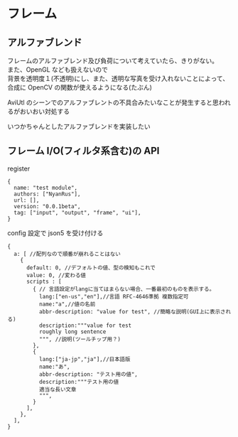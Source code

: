 # フレーム

## アルファブレンド

フレームのアルファブレンド及び負荷について考えていたら、きりがない。 \
また、OpenGL なども扱えないので \
背景を透明度１(不透明)にし、また、透明な写真を受け入れないことによって、合成に OpenCV の関数が使えるようになる(たぶん)

AviUtl のシーンでのアルファブレントの不具合みたいなことが発生すると思われるがおいおい対処する

いつかちゃんとしたアルファブレンドを実装したい

## フレーム I/O(フィルタ系含む)の API

register

```json5
{
  name: "test module",
  authors: ["NyanRus"],
  url: [],
  version: "0.0.1beta",
  tag: ["input", "output", "frame", "ui"],
}
```

config 設定で json5 を受け付ける

```json5
{
  a: [ //配列なので順番が崩れることはない
    {
      default: 0, //デフォルトの値、型の検知もこれで
      value: 0, //変わる値
      scripts : [
        { // 言語設定がlangに当てはまらない場合、一番最初のものを表示する。
          lang:["en-us","en"],//言語 RFC-4646準拠 複数指定可
          name:"a",//値の名前
          abbr-description: "value for test", //簡略な説明(GUI上に表示される)
          description:"""value for test
          roughly long sentence
          """, //説明(ツールチップ用？)
        },
        {
          lang:["ja-jp","ja"],//日本語版
          name:"あ",
          abbr-description: "テスト用の値",
          description:"""テスト用の値
          適当な長い文章
          """,
        }
      ],
    },
  ],
}
```
